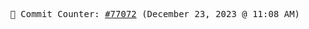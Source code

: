 <p align="center">
    <samp>
        📮 Commit Counter: <a href="https://github.com/Javascript-void0/Javascript-void0/commits/main">#77072</a> (December 23, 2023 @ 11:08 AM)
    </samp>
</p>